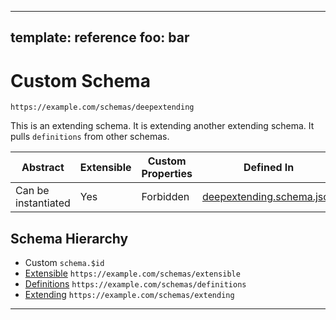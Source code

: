 
---
template: reference
foo: bar
---

# Custom Schema

```
https://example.com/schemas/deepextending
```

This is an extending schema. It is extending another extending schema. It pulls `definitions` from other schemas.

| Abstract | Extensible | Custom Properties | Defined In |
|----------|------------|-------------------|------------|
| Can be instantiated | Yes | Forbidden | [deepextending.schema.json](deepextending.schema.json) |

## Schema Hierarchy

* Custom `schema.$id`
 * [Extensible](extensible.schema.md) `https://example.com/schemas/extensible`
 * [Definitions](definitions.schema.md) `https://example.com/schemas/definitions`
 * [Extending](extending.schema.md) `https://example.com/schemas/extending`

---